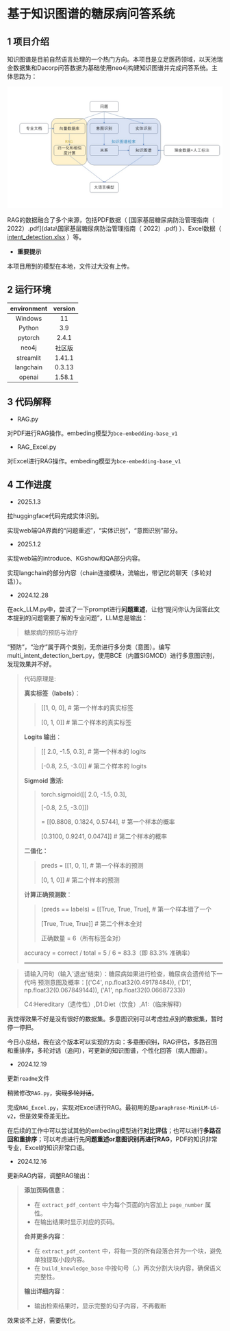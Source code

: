 # 基于知识图谱的糖尿病问答系统

## 1 项目介绍

知识图谱是目前自然语言处理的一个热门方向。本项目是立足医药领域，以天池瑞金数据集和Dacorp问答数据为基础使用neo4j构建知识图谱并完成问答系统。主体思路为：

![version2](img/version2.jpg)

RAG的数据融合了多个来源，包括PDF数据（ [国家基层糖尿病防治管理指南（ 2022）.pdf](data\国家基层糖尿病防治管理指南（ 2022）.pdf) ）、Excel数据（ [intent_detection.xlsx](data\intent_detection.xlsx) ）等。





- **重要提示**

本项目用到的模型在本地，文件过大没有上传。

## 2 运行环境

| environment | version |
| :---------: | :-----: |
|   Windows   |   11    |
|   Python    |   3.9   |
|   pytorch   |  2.4.1  |
|    neo4j    | 社区版  |
|  streamlit  | 1.41.1  |
|  langchain  | 0.3.13  |
|   openai    | 1.58.1  |

 

## 3 代码解释

- RAG.py

对PDF进行RAG操作。embeding模型为`bce-embedding-base_v1`

-  RAG_Excel.py

对Excel进行RAG操作。embeding模型为`bce-embedding-base_v1`





## 4 工作进度

- 2025.1.3

拉huggingface代码完成实体识别。

实现web端QA界面的“问题重述”，“实体识别”，“意图识别”部分。



- 2025.1.2

实现web端的introduce、KGshow和QA部分内容。

实现langchain的部分内容（chain连接模块，流输出，带记忆的聊天（多轮对话））。

- 2024.12.28

在ack_LLM.py中，尝试了一下prompt进行**问题重述**，让他“提问你认为回答此文本提到的问题需要了解的专业问题”，LLM总是输出：

> 糖尿病的预防与治疗

“预防”，“治疗”属于两个类别，无奈进行多分类（意图）。编写multi_intent_detection_bert.py，使用BCE（内置SIGMOD）进行多意图识别，发现效果并不好。

> 代码原理是:
>
> **真实标签（labels）**：
>
> > [[1, 0, 0],  # 第一个样本的真实标签 
> >
> > [0, 1, 0]]  # 第二个样本的真实标签
>
> **Logits 输出**：
>
> > [[ 2.0, -1.5,  0.3],  # 第一个样本的 logits 
> >
> > [-0.8,  2.5, -3.0]]  # 第二个样本的 logits
>
> **Sigmoid 激活:**
>
> > torch.sigmoid([[ 2.0, -1.5,  0.3],               
> >
> > [-0.8,  2.5, -3.0]])
> >
> >  = [[0.8808, 0.1824, 0.5744], # 第一个样本的概率  
> >
> >  [0.3100, 0.9241, 0.0474]]  # 第二个样本的概率
>
>  **二值化：**
>
> > preds = [[1, 0, 1],  # 第一个样本的预测        
> >
> >  [0, 1, 0]]  # 第二个样本的预测
>
> **计算正确预测数**：
>
> > (preds == labels) = [[True, True, True],   # 第一个样本错了一个                     
> >
> > [True, True, True]]  # 第二个样本全对
> >
> >  正确数量 = 6（所有标签全对）
>
> accuracy = correct / total = 5 / 6 = 83.3（即 83.3% 准确率）
>
> ****

> 请输入问句（输入'退出'结束）：糖尿病如果进行检查，糖尿病会遗传给下一代吗
> 	预测意图及概率：[('C4', np.float32(0.49178484)), ('D1', np.float32(0.067849144)), ('A1', np.float32(0.06687233))
>
> C4:Hereditary（遗传性）,D1:Diet（饮食）,A1:（临床解释）

我觉得效果不好是没有很好的数据集。多意图识别可以考虑拉点别的数据集，暂时停一停把。

今日小总结，我在这个版本可以实现的方向：~~多意图识别~~，RAG评估，多路召回和重排序，多轮对话（追问），可更新的知识图谱，个性化回答（病人图谱）。

- 2024.12.19

更新`readme`文件

稍微修改`RAG.py`，~~实现多轮对话~~。

完成`RAG_Excel.py`，实现对Excel进行RAG。最初用的是`paraphrase-MiniLM-L6-v2`，但是效果奇差无比。

在后续的工作中可以尝试其他的embeding模型进行**对比评估**；也可以进行**多路召回和重排序**；可以考虑进行先**问题重述or意图识别再进行RAG**，PDF的知识非常专业，Excel的知识非常口语。

- 2024.12.16

更新RAG内容，调整RAG输出：

> **添加页码信息**：
>
> - 在 `extract_pdf_content` 中为每个页面的内容加上 `page_number` 属性。
> - 在输出结果时显示对应的页码。
>
> **合并更多内容**：
>
> - 在 `extract_pdf_content` 中，将每一页的所有段落合并为一个块，避免单独提取小段内容。
> - 在 `build_knowledge_base` 中按句号（`。`）再次分割大块内容，确保语义完整性。
>
> **输出详细内容**：
>
> - 输出检索结果时，显示完整的句子内容，不再截断

效果谈不上好，需要优化。

